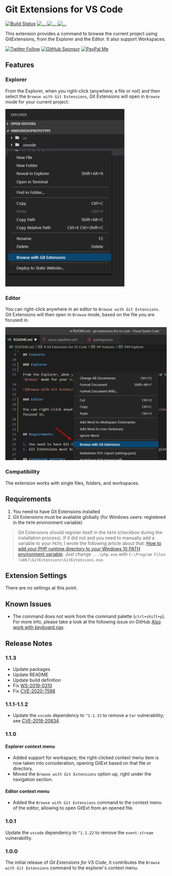 # Git Extensions for VS Code

[![Build Status](https://forevolve.visualstudio.com/git-extensions-for-vs-code/_apis/build/status/GitHub%20Deployment%20Pipeline?branchName=master)](https://forevolve.visualstudio.com/git-extensions-for-vs-code/_build/latest?definitionId=35&branchName=master)
[![...](https://img.shields.io/visual-studio-marketplace/v/forevolve.git-extensions-for-vs-code?logo=visual-studio-code) ![...](https://img.shields.io/visual-studio-marketplace/r/forevolve.git-extensions-for-vs-code?logo=visual-studio-code) ![...](https://img.shields.io/visual-studio-marketplace/i/forevolve.git-extensions-for-vs-code?logo=visual-studio-code)](https://marketplace.visualstudio.com/items?itemName=forevolve.git-extensions-for-vs-code)

This extension provides a command to browse the current project using GitExtensions, from the Explorer and the Editor. It also support Workspaces.

[![Twitter Follow](https://img.shields.io/twitter/follow/CarlHugoM?style=for-the-badge&logo=twitter)](https://twitter.com/intent/follow?screen_name=CarlHugoM)
[![GitHub Sponsor](https://img.shields.io/static/v1?style=for-the-badge&label=Sponsor&message=%E2%9D%A4&logo=GitHub&color&link=%3curl%3e)](https://github.com/sponsors/Carl-hugo)
[![PayPal Me](https://img.shields.io/static/v1?style=for-the-badge&label=Donate&message=%E2%9D%A4&logo=Paypal&color&link=%3curl%3e)](https://paypal.me/CarlHugo?locale.x=en_US)

## Features

### Explorer

From the Explorer, when you right-click (anywhere; a file or not) and then select the `Browse with Git Extensions`, Git Extensions will open in `Browse` mode for your current project.

![Browse with Git Extensions](https://github.com/ForEvolve/git-extensions-for-vs-code/raw/master/images/BrowseContextMenuOpen.png)

### Editor

You can right-click anywhere in an editor to `Browse with Git Extensions`. Git Extensions will then open in `Browse` mode, based on the file you are focused in.

![Browse with Git Extensions](https://github.com/ForEvolve/git-extensions-for-vs-code/raw/master/images/BrowseContextMenuOpenInEditor.png)

### Compatibility

The extension works with single files, folders, and workspaces.

## Requirements

1. You need to have Git Extensions installed
1. Git Extensions must be available globally (for Windows users: registered in the `PATH` environment variable)

> Git Extensions should register itself in the `PATH` (checkbox during the installation process).
> If it did not and you need to manually add a variable to your `PATH`, I wrote the following article about that: [How to add your PHP runtime directory to your Windows 10 PATH environment variable](https://www.forevolve.com/en/articles/2016/10/27/how-to-add-your-php-runtime-directory-to-your-windows-10-path-environment-variable/). Just change `...\php.exe` with `C:\Program Files (x86)\GitExtensions\GitExtensions.exe`.

## Extension Settings

There are no settings at this point.

## Known Issues

-   The command does not work from the command palette (`ctrl+shift+p`). For more info, please take a look at the following issue on GitHub [Also work with keyboard nav](https://github.com/ForEvolve/git-extensions-for-vs-code/issues/7).

## Release Notes

### 1.1.3

-   Update packages
-   Update README
-   Update build definition
-   Fix [WS-2019-0310](https://github.com/TooTallNate/node-https-proxy-agent/commit/36d8cf509f877fa44f4404fce57ebaf9410fe51b)
-   Fix [CVE-2020-7598](https://github.com/advisories/GHSA-vh95-rmgr-6w4m)

### 1.1.1-1.1.2

-   Update the `vscode` dependency to `^1.1.33` to remove a `tar` vulnerability; see [CVE-2018-20834](https://nvd.nist.gov/vuln/detail/CVE-2018-20834).

### 1.1.0

#### Explorer context menu

-   Added support for workspace; the right-clicked context menu item is now taken into consideration, opening GitExt based on that file or directory.
-   Moved the `Browse with Git Extensions` option up, right under the navigation section.

#### Editor context menu

-   Added the `Browse with Git Extensions` command to the context menu of the editor, allowing to open GitExt from an opened file.

### 1.0.1

Update the `vscode` dependency to `^1.1.22` to remove the `event-stream` vulnerability.

### 1.0.0

The initial release of _Git Extensions for VS Code_, it contributes the `Browse with Git Extensions` command to the explorer's context menu.
